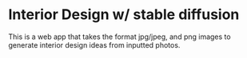 # Interior Design w/ stable diffusion

This is a web app that takes the format jpg/jpeg, and png images to generate interior design ideas from inputted photos.
